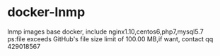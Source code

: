 # docker-lnmp
lnmp images base docker, include nginx1.10,centos6,php7,mysql5.7<br>
ps:file exceeds GitHub's file size limit of 100.00 MB,if want, contact qq 429018567
